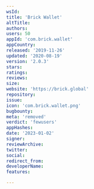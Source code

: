 ```yaml
---
wsId: 
title: 'Brick Wallet'
altTitle: 
authors: 
users: 50
appId: 'com.brick.wallet'
appCountry: 
released: '2019-11-26'
updated: '2020-08-19'
version: '2.0.3'
stars: 
ratings: 
reviews: 
size: 
website: 'https://brick.global'
repository: 
issue: 
icon: 'com.brick.wallet.png'
bugbounty: 
meta: 'removed'
verdict: 'fewusers'
appHashes: 
date: '2023-01-02'
signer: 
reviewArchive: 
twitter: 
social: 
redirect_from: 
developerName: 
features: 

---
```


